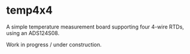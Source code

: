 # temp4x4

A simple temperature measurement board supporting four 4-wire RTDs, using an ADS124S08.

Work in progress / under construction.
